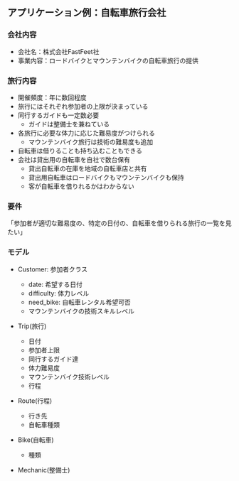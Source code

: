 ## アプリケーション例：自転車旅行会社

### 会社内容

- 会社名：株式会社FastFeet社
- 事業内容：ロードバイクとマウンテンバイクの自転車旅行の提供

### 旅行内容

- 開催頻度：年に数回程度
- 旅行にはそれぞれ参加者の上限が決まっている
- 同行するガイドも一定数必要
  - ガイドは整備士を兼ねている
- 各旅行に必要な体力に応じた難易度がつけられる
  - マウンテンバイク旅行は技術の難易度も追加
- 自転車は借りることも持ち込むこともできる
- 会社は貸出用の自転車を自社で数台保有
  - 貸出自転車の在庫を地域の自転車店と共有
  - 貸出用自転車はロードバイクもマウンテンバイクも保持
  - 客が自転車を借りれるかはわからない

### 要件

「参加者が適切な難易度の、特定の日付の、自転車を借りられる旅行の一覧を見たい」


### モデル

- Customer: 参加者クラス
  - date: 希望する日付
  - difficulty: 体力レベル
  - need_bike: 自転車レンタル希望可否
  - マウンテンバイクの技術スキルレベル

- Trip(旅行)
  - 日付
  - 参加者上限
  - 同行するガイド達
  - 体力難易度
  - マウンテンバイク技術レベル
  - 行程

- Route(行程)
  - 行き先
  - 自転車種類

- Bike(自転車)
  - 種類

- Mechanic(整備士)
